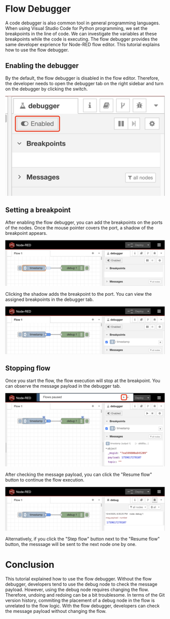 # Flow Debugger
A code debugger is also common tool in general programming languages. When using Visual Studio Code for Python programming, we set the breakpoints in the line of code. We can investigate the variables at these breakpoints while the code is executing.
The flow debugger provides the same developer exprience for Node-RED flow editor. This tutorial explains how to use the flow debugger.

## Enabling the debugger
By the default, the flow debugger is disabled in the flow editor. Therefore, the developer needs to open the debugger tab on the right sidebar and turn on the debugger by clicking the switch.

![](images/enabling-debugger.png)

## Setting a breakpoint
After enabling the flow debugger, you can add the breakpoints on the ports of the nodes. Once the mouse pointer covers the port, a shadow of the breakpoint appears.

![](images/breakpoint.png)

Clicking the shadow adds the breakpoint to the port. You can view the assigned breakpoints in the debugger tab.

![](images/breakpoint2.png)

## Stopping flow
Once you start the flow, the flow execution will stop at the breakpoint. You can observe the message payload in the debugger tab.

![](images/stoppingflow.png)

After checking the message payload, you can click the "Resume flow" button to continue the flow execution.

![](images/restartflow.png)

Alternatively, if you click the "Step flow" button next to the "Resume flow" button, the messsage will be sent to the next node one by one.

# Conclusion
This tutorial explained how to use the flow debugger. Without the flow debugger, developers tend to use the debug node to check the message payload. However, using the debug node requires changing the flow. Therefore, undoing and redoing can be a bit troublesome. In terms of the Git version history, commiting the placement of a debug node in the flow is unrelated to the flow logic. With the flow debugger, developers can check the message payload without changing the flow.
